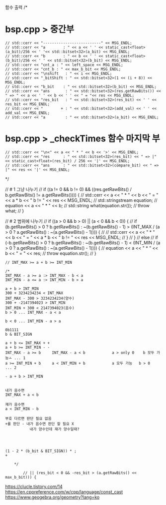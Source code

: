 함수 출력
/*

# bsp.cpp > 중간부

	// std::cerr << "--------------------------" << MSG_ENDL;
	// std::cerr << "a        : " << a << ' ' << static_cast<float>(a_bit)/256 << ' '<< std::bitset<32>(a_bit) << MSG_ENDL;
	// std::cerr << "b        : " << b << ' ' << static_cast<float>(b_bit)/256 << ' ' << std::bitset<32>(b_bit) << MSG_ENDL;
	// std::cerr << "cnt_a : " << left_space << MSG_ENDL;
	// std::cerr << "cnt_b : " << max_b_bit << MSG_ENDL;
	// std::cerr << "\nshift   : " << i << MSG_ENDL;
	// std::cerr << "_bitShift : " << std::bitset<32>(1 << (i + 8)) << MSG_ENDL;
	// std::cerr << "b_bit    : " << std::bitset<32>(b_bit) << MSG_ENDL;
	// std::cerr << "ans       : " << std::bitset<32>(res.getRawBits()) << " => " << a << ' ' << b << ' ' << " = "<< res << MSG_ENDL;
	// std::cerr << "res_bit   : " << std::bitset<32>(res_bit) << ' ' << res_bit << MSG_ENDL;
	// std::cerr << "        + : " << std::bitset<32>(add_val) << ' ' << add_val << MSG_ENDL;
	// std::cerr << "a         : " << std::bitset<32>(a_bit) << MSG_ENDL;

# bsp.cpp > _checkTimes 함수 마지막 부
	// std::cerr << "\n<" << a << " * " << b << '>' << MSG_ENDL;
	// std::cerr << "res      : " << std::bitset<32>(res_bit) << " => |" << static_cast<float>(res_bit) / 256 << '|' << MSG_ENDL;
	// std::cerr << "ans      : " << std::bitset<32>(compare_bit) << " => |" << res << '|' << MSG_ENDL;


*/







// # 1 그냥 나누기
	// if ((a != 0 && b != 0) && ((res.getRawBits() / b.getRawBits() != a.getRawBits()))) {
	//     std::cerr << a << " * " << b << " = " << a * b << " b != " << res << MSG_ENDL;
	//     std::stringstream equation;
	//     equation << a << " * " << b;
	//     std::string what(equation.str());
	//     throw what;
	// }

// # 2 범위에 나누기
	// if ((a > 0 && b > 0) || (a < 0 && b < 0)) {
	//     if (b.getRawBits() > 0 ? b.getRawBits() : ~(b.getRawBits() - 1) > (INT_MAX / (a > 0 ? a.getRawBits() : ~(a.getRawBits() - 1)))) {
	// // std::cerr << a << " * " << b << " = " << a * b << " b != " << res << MSG_ENDL;
	//     }
	// }
	// else
	//     if (-b.getRawBits() > 0 ? b.getRawBits() : ~(b.getRawBits() - 1) < (INT_MIN / (a > 0 ? a.getRawBits() : ~(a.getRawBits() - 1)))) {
	//         equation << a << " * " << b << " = " << res;
	//         throw equation.str();
	//     }

	// INT_MAX >= a + b >= INT_MIN

	/*
	INT_MAX - a >= a :> INT_MAX - b < a
	INT_MIN - a <= a :> INT_MIN - b > a

	a + b > INT_MIN
	300 + 3234234234 < INT_MAX
	INT_MAX - 300 > 3234234234(양수)
	300 + -2147394023 > INT_MIN
	INT_MIN + 300 < 2147394023(음수)
	b > 0 ... INT_MAX - a < a

	b < 0 ... INT_MIN - a > a

	0b1111
	b & BIT_SIGN

	a + b <= INT_MAX + +
	a + b >= INT_MIN - -
	INT_MAX - a >= b 	 INT_MAX - a < b			a > only 0    b 모두 가능ㅗ ... 1
	a >= INT_MIN + b     a < INT_MIN + b			a 모두 가능   b > 0			... 2

	- a + b > INT_MIN


	내가 음수면
	INT_MAX + a < b

	쟤가 음수면
	a < INT_MIN - b

	부호 다르면 판단 필요 없음
	+를 판단 - 내가 음수면 판단 할 필요 X
			   내가 양수인데 쟤가 양수일때?




	(1 - 2 * (b_bit & BIT_SIGN)) * ;
	+

		*/

			// || (res_bit < 0 && -res_bit > (a.getRawBits() << max_b_bit))) {




https://clucle.tistory.com/14
https://en.cppreference.com/w/cpp/language/const_cast
https://www.geogebra.org/geometry?lang=ko
